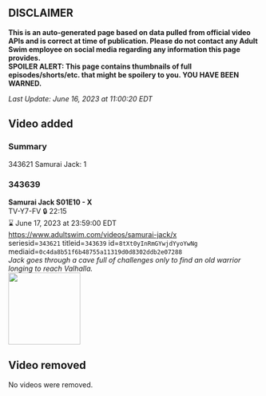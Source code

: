 ## DISCLAIMER
**This is an auto-generated page based on data pulled from official video APIs and is correct at time of publication. Please do not contact any Adult Swim employee on social media regarding any information this page provides.**  
**SPOILER ALERT: This page contains thumbnails of full episodes/shorts/etc. that might be spoilery to you. YOU HAVE BEEN WARNED.**  

_Last Update: June 16, 2023 at 11:00:20 EDT_
## Video added
### Summary
343621 Samurai Jack: 1  
### 343639
**Samurai Jack S01E10 - X**  
TV-Y7-FV 🔒 22:15  
⌛ June 17, 2023 at 23:59:00 EDT  
https://www.adultswim.com/videos/samurai-jack/x  
seriesid=`343621` titleid=`343639` id=`8tXt0yInRmGYwjdYyoYwNg` mediaid=`0c4da8b51f6b48755a11319d0d8302ddb2e07288`  
_Jack goes through a cave full of challenges only to find an old warrior longing to reach Valhalla._  
<a href="https://media.cdn.adultswim.com/uploads/20200406/thumbnails/2_20461333521-samjack_010.jpg"><img src="https://media.cdn.adultswim.com/uploads/20200406/thumbnails/2_20461333521-samjack_010.jpg" height="144px" /></a>
## Video removed
No videos were removed.  
